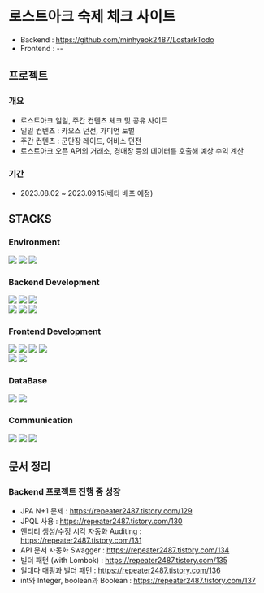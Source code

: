 # 로스트아크 숙제 체크 사이트
- Backend : https://github.com/minhyeok2487/LostarkTodo
- Frontend : --

## 프로젝트
### 개요
* 로스트아크 일일, 주간 컨텐츠 체크 및 공유 사이트 
* 일일 컨텐츠 : 카오스 던전, 가디언 토벌 
* 주간 컨텐츠 : 군단장 레이드, 어비스 던전 
* 로스트아크 오픈 API의 거래소, 경매장 등의 데이터를 호출해 예상 수익 계산

### 기간
* 2023.08.02 ~ 2023.09.15(베타 배포 예정)


## STACKS
### Environment
<div>
  <img src="https://img.shields.io/badge/amazonaws-232F3E?style=for-the-badge&logo=amazonaws&logoColor=white">
  <img src="https://img.shields.io/badge/git-F05032?style=for-the-badge&logo=git&logoColor=white">
  <img src="https://img.shields.io/badge/github-181717?style=for-the-badge&logo=github&logoColor=white">
</div>

### Backend Development
<div>
  <img src="https://img.shields.io/badge/java-007396?style=for-the-badge&logo=java&logoColor=white">
  <img src="https://img.shields.io/badge/springboot-6DB33F?style=for-the-badge&logo=springboot&logoColor=white">
  <img src="https://img.shields.io/badge/gradle-02303A?style=for-the-badge&logo=gradle&logoColor=white">
</div>
<div>
  <img src="https://img.shields.io/badge/Intellij-000000?style=for-the-badge&logo=IntelliJ%20IDEA&logoColor=white">
  <img src="https://img.shields.io/badge/amazonec2-FF9900?style=for-the-badge&logo=amazonec2&logoColor=white">
  <img src="https://img.shields.io/badge/ubuntu-E95420?style=for-the-badge&logo=ubuntu&logoColor=white">
</div>

### Frontend Development
<div>
  <img src="https://img.shields.io/badge/html5-E34F26?style=for-the-badge&logo=html5&logoColor=white">
<img src="https://img.shields.io/badge/css-1572B6?style=for-the-badge&logo=css3&logoColor=white">
<img src="https://img.shields.io/badge/javascript-F7DF1E?style=for-the-badge&logo=javascript&logoColor=black">
<img src="https://img.shields.io/badge/jquery-0769AD?style=for-the-badge&logo=jquery&logoColor=white">
</div>
<div>
  <img src="https://img.shields.io/badge/Thymeleaf-005F0F?style=for-the-badge&logo=Thymeleaf&logoColor=white">
<img src="https://img.shields.io/badge/react-61DAFB?style=for-the-badge&logo=react&logoColor=white">
</div>

### DataBase
<div>
  <img src="https://img.shields.io/badge/amazonrds-527FFF?style=for-the-badge&logo=amazonrds&logoColor=white">
<img src="https://img.shields.io/badge/mariaDB-003545?style=for-the-badge&logo=mariaDB&logoColor=white">
</div>

### Communication
<div>
  <img src="https://img.shields.io/badge/jira-0052CC?style=for-the-badge&logo=jira&logoColor=white">
<img src="https://img.shields.io/badge/confluence-172B4D?style=for-the-badge&logo=confluence&logoColor=white">
<img src="https://img.shields.io/badge/discord-5865F2?style=for-the-badge&logo=discord&logoColor=white">
</div>

## 문서 정리
### Backend 프로젝트 진행 중 성장
* JPA N+1 문제 : https://repeater2487.tistory.com/129
* JPQL 사용 : https://repeater2487.tistory.com/130
* 엔티티 생성/수정 시각 자동화 Auditing : https://repeater2487.tistory.com/131
* API 문서 자동화 Swagger : https://repeater2487.tistory.com/134
* 빌더 패턴 (with Lombok) : https://repeater2487.tistory.com/135
* 일대다 매핑과 빌더 패턴 : https://repeater2487.tistory.com/136
* int와 Integer, boolean과 Boolean : https://repeater2487.tistory.com/137
